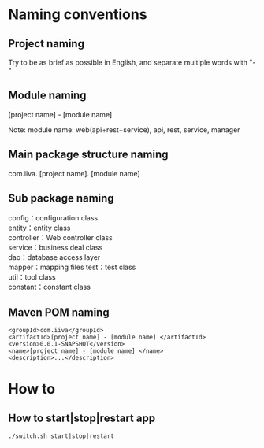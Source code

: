 # Naming conventions  

## Project naming  
Try to be as brief as possible in English, and separate multiple words with "-"  

## Module naming  
[project name] - [module name]  

Note: module name: web(api+rest+service), api, rest, service, manager  

## Main package structure naming  
com.iiva. [project name]. [module name]  

## Sub package naming  
config：configuration class  
entity：entity class  
controller：Web controller class  
service：business deal class  
dao：database access layer   
mapper：mapping files
test：test class  
util：tool class  
constant：constant class  

## Maven POM naming  
```
<groupId>com.iiva</groupId>  
<artifactId>[project name] - [module name] </artifactId>  
<version>0.0.1-SNAPSHOT</version>  
<name>[project name] - [module name] </name>  
<description>...</description>  
```
# How to

## How to start|stop|restart app
```
./switch.sh start|stop|restart
```
